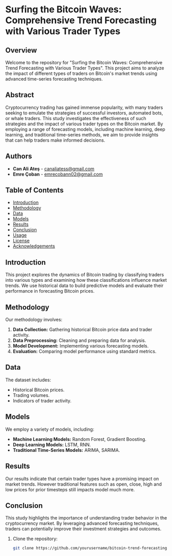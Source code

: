 # Surfing the Bitcoin Waves: Comprehensive Trend Forecasting with Various Trader Types

## Overview

Welcome to the repository for "Surfing the Bitcoin Waves: Comprehensive Trend Forecasting with Various Trader Types". This project aims to analyze the impact of different types of traders on Bitcoin's market trends using advanced time-series forecasting techniques.

## Abstract

Cryptocurrency trading has gained immense popularity, with many traders seeking to emulate the strategies of successful investors, automated bots, or whale traders. This study investigates the effectiveness of such strategies and the impact of various trader types on the Bitcoin market. By employing a range of forecasting models, including machine learning, deep learning, and traditional time-series methods, we aim to provide insights that can help traders make informed decisions.

## Authors

- **Can Ali Ateş** - [canaliatess@gmail.com](mailto:canaliatess@gmail.com)
- **Emre Çoban** - [emrecobann02@gmail.com](mailto:emrecobann02@gmail.com)

## Table of Contents

- [Introduction](#introduction)
- [Methodology](#methodology)
- [Data](#data)
- [Models](#models)
- [Results](#results)
- [Conclusion](#conclusion)
- [Usage](#usage)
- [License](#license)
- [Acknowledgements](#acknowledgements)

## Introduction

This project explores the dynamics of Bitcoin trading by classifying traders into various types and examining how these classifications influence market trends. We use historical data to build predictive models and evaluate their performance in forecasting Bitcoin prices.

## Methodology

Our methodology involves:
1. **Data Collection:** Gathering historical Bitcoin price data and trader activity.
2. **Data Preprocessing:** Cleaning and preparing data for analysis.
3. **Model Development:** Implementing various forecasting models.
4. **Evaluation:** Comparing model performance using standard metrics.

## Data

The dataset includes:
- Historical Bitcoin prices.
- Trading volumes.
- Indicators of trader activity.

## Models

We employ a variety of models, including:
- **Machine Learning Models:** Random Forest, Gradient Boosting.
- **Deep Learning Models:** LSTM, RNN.
- **Traditional Time-Series Models:** ARIMA, SARIMA.

## Results

Our results indicate that certain trader types have a promising impact on market trends.  However traditional features such as open, close, high and low prices for prior timesteps still impacts model much more.

## Conclusion

This study highlights the importance of understanding trader behavior in the cryptocurrency market. By leveraging advanced forecasting techniques, traders can potentially improve their investment strategies and outcomes.

1. Clone the repository:
   ```bash
   git clone https://github.com/yourusername/bitcoin-trend-forecasting.git
